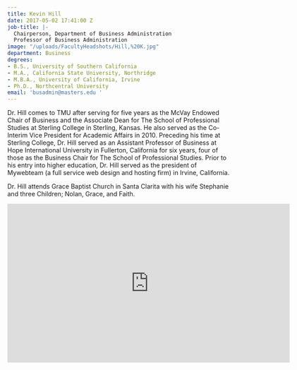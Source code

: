 ```yaml
---
title: Kevin Hill
date: 2017-05-02 17:41:00 Z
job-title: |-
  Chairperson, Department of Business Administration
  Professor of Business Administration
image: "/uploads/FacultyHeadshots/Hill,%20K.jpg"
department: Business
degrees:
- B.S., University of Southern California
- M.A., California State University, Northridge
- M.B.A., University of California, Irvine
- Ph.D., Northcentral University
email: 'busadmin@masters.edu '
---
```


Dr. Hill comes to TMU after serving for five years as the McVay Endowed Chair of Business and the Associate Dean for The School of Professional Studies at Sterling College in Sterling, Kansas.  He also served as the Co-Interim Vice President for Academic Affairs in 2010.  Preceding his time at Sterling College, Dr. Hill served as an Assistant Professor of Business at Hope International University in Fullerton, California for six years, four of those as the Business Chair for The School of Professional Studies.  Prior to his entry into higher education, Dr. Hill served as the president of Mywebteam (a full service web design and hosting firm) in Irvine, California.

Dr. Hill attends Grace Baptist Church in Santa Clarita with his wife Stephanie and three Children; Nolan, Grace, and Faith.

<iframe src="https://player.vimeo.com/video/239026524" width="640" height="360" frameborder="0" webkitallowfullscreen mozallowfullscreen allowfullscreen></iframe>